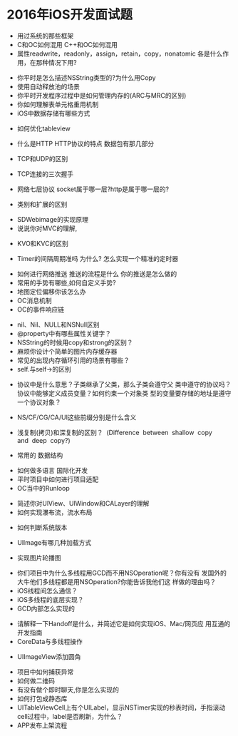 # 2016年iOS开发面试题

* 用过系统的那些框架
* C和OC如何混用 C++和OC如何混用
* 属性readwrite，readonly，assign，retain，copy，nonatomic 各是什么作用，在那种情况下用?
- 你平时是怎么描述NSString类型的?为什么用Copy
- 使用自动释放池的场景
- 你平时开发程序过程中是如何管理内存的(ARC与MRC的区别)
- 你如何理解表单元格重用机制
- iOS中数据存储有哪些方式
* 如何优化tableview
* 什么是HTTP HTTP协议的特点 数据包有那几部分
* TCP和UDP的区别
* TCP连接的三次握手

* 网络七层协议 socket属于哪一层?http是属于哪一层的?
- 类别和扩展的区别
* SDWebimage的实现原理
* 说说你对MVC的理解,
- KVO和KVC的区别
* Timer的间隔周期准吗 为什么? 怎么实现一个精准的定时器
- 如何进行网络推送 推送的流程是什么 你的推送是怎么做的
- 常用的手势有哪些,如何自定义手势?
- 地图定位偏移你该怎么办
- OC消息机制
- OC的事件响应链
* nil、Nil、NULL和NSNull区别
* @property中有哪些属性关键字？
* NSString的时候用copy和strong的区别？
* 麻烦你设计个简单的图片内存缓存器
* 常见的出现内存循环引用的场景有哪些？
* self.与self->的区别
- 协议中<NSObject>是什么意思？子类继承了父类，那么子类会遵守父
类中遵守的协议吗？协议中能够定义成员变量？如何约束一个对象类
型的变量要存储的地址是遵守一个协议对象？


* NS/CF/CG/CA/UI这些前缀分别是什么含义
- 浅复制(拷贝)和深复制的区别？  (Difference  between  shallow  copy
and  deep  copy?)
* 常用的 数据结构
- 如何做多语言 国际化开发
- 平时项目中如何进行项目适配
- OC当中的Runloop
* 简述你对UlView、UlWindow和CALayer的理解
* 如何实现瀑布流，流水布局
- 如何判断系统版本
* Ullmage有哪几种加载方式
- 实现图片轮播图
* 你们项目中为什么多线程用GCD而不用NSOperation呢？你有没有
发国外的大牛他们多线程都是用NSOperation?你能告诉我他们这
样做的理甶吗？
* iOS线程间怎么通信？
* iOS多线程的底层实现？
* GCD内部怎么实现的
- 请解释一下Handoff是什么，并简述它是如何实现iOS、Mac/网页应
用互通的开发指南
- CoreData与多线程操作
* UIImageView添加圆角
- 项目中如何捕获异常
- 如何做二维码
- 有没有做个即时聊天,你是怎么实现的
- 如何打包成静态库
- UITableViewCell上有个UILabel，显示NSTimer实现的秒表时间，手指滚动cell过程中，label是否刷新，为什么？
- APP发布上架流程
